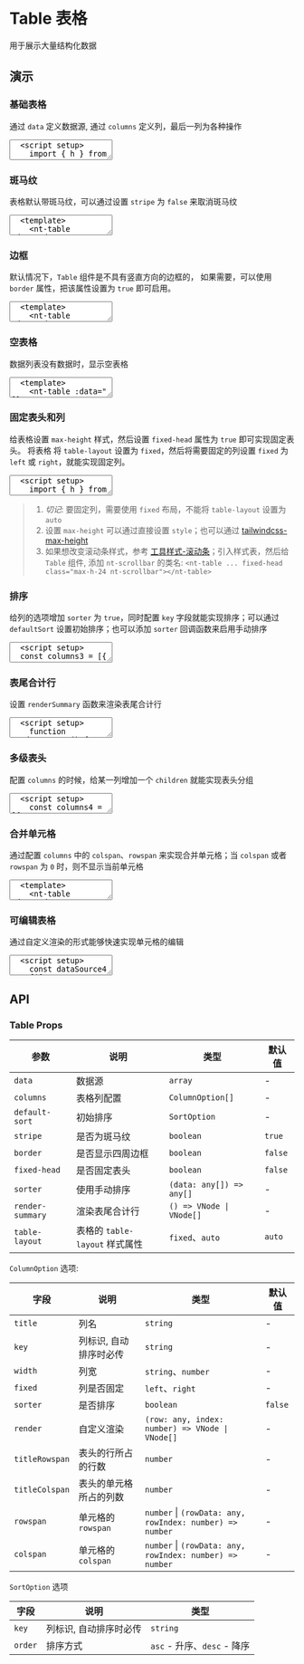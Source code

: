 # Table 表格

用于展示大量结构化数据

## 演示

<script setup>
  import { h, ref } from 'vue'
  import { Table, Button, Input } from '../../src'

  const dataSource1 = [
    {
      name: '李四',
      age: 19,
      address: '北京朝阳',
    },
    {
      name: '张三',
      age: 18,
      address: '北京朝阳',
    },
    {
      name: '王五',
      age: 20,
      address: '北京朝阳',
    },
  ]

  const dataSource2 = [
    {
      name: '张三',
      age: 18,
      address: '北京朝阳',
    },
    {
      name: '李四',
      age: 19,
      address: '北京朝阳',
    },
    {
      name: '王五',
      age: 20,
      address: '北京朝阳',
    },
    {
      name: '张三',
      age: 18,
      address: '北京朝阳',
    },
    {
      name: '李四',
      age: 19,
      address: '北京朝阳',
    },
    {
      name: '王五',
      age: 20,
      address: '北京朝阳',
    },
    {
      name: '张三',
      age: 18,
      address: '北京朝阳',
    },
    {
      name: '李四',
      age: 19,
      address: '北京朝阳',
    },
    {
      name: '王五',
      age: 20,
      address: '北京朝阳',
    },
  ]

  const dataSource3 = [
    {
      name: '李四',
      age: 19,
      address: '北京朝阳',
    },
    {
      name: '李四',
      age: 19,
      address: '北京西城',
    },
    {
      name: '王五',
      age: 18,
      address: '北京朝阳',
    },
    {
      name: '张三',
      age: 20,
      address: '北京朝阳',
    },
  ]

   const dataSource4 = ref([
    {
      name: '李四',
      age: 19,
      address: '北京朝阳',
    },
    {
      name: '张三',
      age: 18,
      address: '北京朝阳',
    },
    {
      name: '王五',
      age: 20,
      address: '北京朝阳',
    },
  ])

  const columns1 = [{
    title: '姓名',
    key: 'name',
  }, {
    title: '年龄',
    key: 'age',
  }, {
    title: '住址',
    key: 'address'
  }, {
    title: '操作',
    key: 'action',
    render: () => [
      h(Button, { type: 'text' }, { default: () => '编辑'}),
      h(Button, { type: 'text' }, { default: () => '删除'})
    ]
  }]
  const columns2 = [{
    title: '姓名',
    key: 'name',
    fixed: 'left',
    width: 80,
  }, {
    title: '年龄',
    key: 'age',
    width: 200,
  }, {
    title: '住址',
    key: 'address',
    width: 200,
  }, {
    title: '操作',
    key: 'action',
    width: 200,
    fixed: 'right',
    render: () => [
      h(Button, { type: 'text' }, { default: () => '编辑'}),
      h(Button, { type: 'text' }, { default: () => '删除'})
    ]
  }]
  const columns3 = [{
    title: '姓名',
    key: 'name',
  }, {
    title: '年龄',
    key: 'age',
    sorter: true
  }, {
    title: '住址',
    key: 'address'
  }, {
    title: '操作',
    key: 'action',
    render: () => [
      h(Button, { type: 'text' }, { default: () => '编辑'}),
      h(Button, { type: 'text' }, { default: () => '删除'})
    ]
  }]
  const columns4 = [{
    title: '姓名',
    key: 'name'
  }, {
    title: '基本信息',
    children: [{
      title: '年龄',
      key: 'age',
      sorter: true,
    }, {
      title: '住址',
      key: 'address'
    }]
  }, {
    title: '操作',
    key: 'action',
    render: () => [
      h(Button, { type: 'text' }, { default: () => '编辑'}),
      h(Button, { type: 'text' }, { default: () => '删除'})
    ]
  }]

  const columns5 = [{
    title: '姓名',
    key: 'name',
    colspan: (rowData, rowIndex) => {
      if (rowIndex === 2) {
        return 2
      }
      return 1
    },
    rowspan: (rowData, rowIndex) => {
      if (rowIndex === 0) {
        return 2
      } else if (rowIndex === 1) {
        return 0
      } else {
        return 1
      }
    }
  }, {
    title: '基本信息',
    children: [{
      title: '年龄',
      key: 'age',
      colspan: (rowData, rowIndex) => {
        if (rowIndex === 2) {
          return 0
        }
        return 1
      },
      rowspan: (rowData, rowIndex) => {
        if (rowIndex === 0) {
          return 2
        } else if (rowIndex === 1) {
          return 0
        } else {
          return 1
        }
      }
    }, {
      title: '住址',
      key: 'address'
    }]
  }, {
    title: '操作',
    key: 'action',
    render: () => [
      h(Button, { type: 'text' }, { default: () => '编辑'}),
      h(Button, { type: 'text' }, { default: () => '删除'})
    ]
  }]

  const columns6 = [{
    title: '姓名',
    key: 'name',
  }, {
    title: '年龄',
    key: 'age',
    render: (row, index) => {
      return h(Input, {
        modelValue: row.age,
        htmlType: 'number',
        'onUpdate:modelValue': (value) => {
          const newData = [...dataSource4.value]
          newData[index].age = value
          dataSource4.value = newData
        }
      })
    }
  }, {
    title: '住址',
    key: 'address'
  }, {
    title: '操作',
    key: 'action',
    render: () => [
      h(Button, { type: 'text' }, { default: () => '编辑'}),
      h(Button, { type: 'text' }, { default: () => '删除'})
    ]
  }]

  const defaultSort = { key: 'age', order: 'desc' }

  function renderSummary() {
    return h('tr', [
      h('td', '合计'),
      h('td', { colspan: '3' },dataSource1.reduce((sum, item) => sum + item.age, 0)),
    ])
  }
</script>

### 基础表格

通过 `data` 定义数据源, 通过 `columns` 定义列，最后一列为各种操作

<ClientOnly>
  <CodePreview>
  <textarea lang="vue">
  <script setup>
    import { h } from 'vue';
    const dataSource = [
      {
        id: 1,
        name: '张三',
        age: 18,
        address: '北京朝阳',
      },
      {
        id: 2,
        name: '李四',
        age: 19,
        address: '北京朝阳',
      },
      {
        id: 3,
        name: '王五',
        age: 20,
        address: '北京朝阳',
      },
    ]
    const columns = [{
      title: '姓名',
      key: 'name'
      width: 80
    }, {
      title: '年龄',
      key: 'age',
      width: 80
    }, {
      title: '住址',
      key: 'address',
      width: 80
    }, {
      title: '操作',
      width: 80,
      render: () => [
        h(NtButton, { type: 'text' }, { default: () => '编辑'}),
        h(NtButton, { type: 'text' }, { default: () => '删除'})
      ]
    }]
  </script>
  <template>
    <nt-table :data="dataSource" :columns="columns"></nt-table>
  </template>
  </textarea>
  <template #preview>
    <Table :data="dataSource1" :columns="columns1"></Table>
  </template>
  </CodePreview>
</ClientOnly>

### 斑马纹

表格默认带斑马纹，可以通过设置 `stripe` 为 `false` 来取消斑马纹

<ClientOnly>
  <CodePreview>
  <textarea lang="vue">
  <template>
    <nt-table :data="dataSource" :columns="columns" :stripe="false"></nt-table>
  </template>
  </textarea>
  <template #preview>
    <Table :data="dataSource1" :columns="columns1" :stripe="false"></Table>
  </template>
  </CodePreview>
</ClientOnly>

### 边框

默认情况下，`Table` 组件是不具有竖直方向的边框的， 如果需要，可以使用 `border` 属性，把该属性设置为 `true` 即可启用。

<ClientOnly>
  <CodePreview>
  <textarea lang="vue">
  <template>
    <nt-table :data="dataSource" :columns="columns" border></nt-table>
  </template>
  </textarea>
  <template #preview>
    <Table :data="dataSource1" :columns="columns1" border></Table>
  </template>
  </CodePreview>
</ClientOnly>

### 空表格

数据列表没有数据时，显示空表格

<ClientOnly>
  <CodePreview>
  <textarea lang="vue">
  <template>
    <nt-table :data="[]" :columns="columns"></nt-table>
  </template>
  </textarea>
  <template #preview>
    <Table :data="[]" :columns="columns1"></Table>
  </template>
  </CodePreview>
</ClientOnly>

### 固定表头和列

给表格设置 `max-height` 样式，然后设置 `fixed-head` 属性为 `true` 即可实现固定表头。 将表格 将 `table-layout` 设置为 `fixed`，然后将需要固定的列设置 `fixed` 为 `left` 或 `right`，就能实现固定列。

<ClientOnly>
  <CodePreview>
  <textarea lang="vue">
  <script setup>
    import { h } from 'vue';
    const dataSource = [
      {
        id: 1,
        name: '张三',
        age: 18,
        address: '北京朝阳',
      },
      {
        id: 2,
        name: '李四',
        age: 19,
        address: '北京朝阳',
      },
      {
        id: 3,
        name: '王五',
        age: 20,
        address: '北京朝阳',
      },
    ]
    const columns2 = [{
      title: '姓名',
      key: 'name',
      fixed: 'left',
      width: 80,
    }, {
      title: '年龄',
      key: 'age',
      width: 200,
    }, {
      title: '住址',
      key: 'address',
      width: 200,
    }, {
      title: '操作',
      key: 'action',
      width: 200,
      fixed: 'right',
      render: () => [
        h(Button, { type: 'text' }, { default: () => '编辑'}),
        h(Button, { type: 'text' }, { default: () => '删除'})
      ]
    }]
  </script>
  <template>
    <nt-table :data="dataSource2" :columns="columns" table-layout="fixed" fixed-head style="max-height:200px;" class="nt-scrollbar"></nt-table>
  </template>
  </textarea>
  <template #preview>
    <Table :data="dataSource2" :columns="columns2" table-layout="fixed" fixed-head style="max-height:200px;" class="nt-scrollbar"></Table>
  </template>
  </CodePreview>
</ClientOnly>

> 1. _切记_: 要固定列，需要使用 `fixed` 布局，不能将 `table-layout` 设置为 `auto`
> 2. 设置 `max-height` 可以通过直接设置 `style`；也可以通过 [tailwindcss-max-height](https://www.tailwindcss.cn/docs/max-height#setting-the-maximum-height)
> 3. 如果想改变滚动条样式，参考 [工具样式-滚动条](../css-util#_2-滚动条样式)；引入样式表，然后给 `Table` 组件, 添加 `nt-scrollbar` 的类名: `<nt-table ... fixed-head class="max-h-24 nt-scrollbar"></nt-table>`

### 排序

给列的选项增加 `sorter` 为 `true`，同时配置 `key` 字段就能实现排序；可以通过 `defaultSort` 设置初始排序；也可以添加 `sorter` 回调函数来启用手动排序

<ClientOnly>
  <CodePreview>
  <textarea lang="vue">
  <script setup>
  const columns3 = [{
    title: '姓名',
    key: 'name',
  }, {
    title: '年龄',
    key: 'age',
    sorter: true
  }, {
    title: '住址',
    key: 'address'
  }, {
    title: '操作',
    key: 'action',
    render: () => [
      h(Button, { type: 'text' }, { default: () => '编辑'}),
      h(Button, { type: 'text' }, { default: () => '删除'})
    ]
  }]
  const defaultSort = { key: 'age', order: 'desc' }
  </script>
  <template>
    <nt-table :data="dataSource1" :columns="columns3" :default-sort="defaultSort"></nt-table>
  </template>
  </textarea>
  <template #preview>
    <Table :data="dataSource1" :columns="columns3" :default-sort="defaultSort"></Table>
  </template>
  </CodePreview>
</ClientOnly>

### 表尾合计行

设置 `renderSummary` 函数来渲染表尾合计行

<ClientOnly>
  <CodePreview>
  <textarea lang="vue">
  <script setup>
    function renderSummary() {
      return h('tr', [
        h('td', '合计'),
        h('td', { colspan: '3' },dataSource1.reduce((sum, item) => sum + item.age, 0)),
      ])
    }
  </script>
  <template>
    <nt-table :data="dataSource1" :columns="columns3" :render-summary="renderSummary"></nt-table>
  </template>
  </textarea>
  <template #preview>
    <Table :data="dataSource1" :columns="columns3" :render-summary="renderSummary"></Table>
  </template>
  </CodePreview>
</ClientOnly>

### 多级表头

配置 `columns` 的时候，给某一列增加一个 `children` 就能实现表头分组

<ClientOnly>
  <CodePreview>
  <textarea lang="vue">
  <script setup>
    const columns4 = [{
      title: '姓名',
      key: 'name'
    }, {
      title: '基本信息',
      children: [{
        title: '年龄',
        key: 'age',
        sorter: true,
      }, {
        title: '住址',
        key: 'address'
      }]
    }, {
      title: '操作',
      key: 'action',
      render: () => [
        h(NtButton, { type: 'text' }, { default: () => '编辑'}),
        h(NtButton, { type: 'text' }, { default: () => '删除'})
      ]
    }]
  </script>
  <template>
    <nt-table :data="dataSource1" :columns="columns4" border></nt-table>
  </template>
  </textarea>
  <template #preview>
    <Table :data="dataSource1" :columns="columns4" border></Table>
  </template>
  </CodePreview>
</ClientOnly>

### 合并单元格

通过配置 `columns` 中的 `colspan`、`rowspan` 来实现合并单元格；当 `colspan` 或者 `rowspan` 为 `0` 时，则不显示当前单元格

<ClientOnly>
  <CodePreview>
  <textarea lang="vue-html">
  <template>
    <nt-table :data="dataSource3" :columns="columns5" border></nt-table>
  </template>
  </textarea>
  <template #preview>
    <Table :data="dataSource3" :columns="columns5" border></Table>
  </template>
  </CodePreview>
</ClientOnly>

### 可编辑表格

通过自定义渲染的形式能够快速实现单元格的编辑

<ClientOnly>
  <CodePreview>
  <textarea lang="vue">
  <script setup>
    const dataSource4 = ref([
      {
        name: '李四',
        age: 19,
        address: '北京朝阳',
      },
      {
        name: '张三',
        age: 18,
        address: '北京朝阳',
      },
      {
        name: '王五',
        age: 20,
        address: '北京朝阳',
      },
    ])
    const columns6 = [{
      title: '姓名',
      key: 'name',
    }, {
      title: '年龄',
      key: 'age',
      render: (row, index) => {
        return h(Input, {
          modelValue: row.age,
          htmlType: 'number',
          'onUpdate:modelValue': (value) => {
            const newData = [...dataSource4.value]
            newData[index].age = value
            dataSource4.value = newData
          }
        })
      }
    }, {
      title: '住址',
      key: 'address'
    }, {
      title: '操作',
      key: 'action',
      render: () => [
        h(Button, { type: 'text' }, { default: () => '编辑'}),
        h(Button, { type: 'text' }, { default: () => '删除'})
      ]
    }]
  </script>
  <template>
    <nt-table :data="dataSource4" :columns="columns6" border></nt-table>
  </template>
  </textarea>
  <template #preview>
    <Table :data="dataSource4" :columns="columns6" border></Table>
    <hr />
    <div>{{ JSON.stringify(dataSource4, null, 2) }}</div>
  </template>
  </CodePreview>
</ClientOnly>

## API

### Table Props

| 参数             | 说明                           | 类型                     | 默认值  |
| ---------------- | ------------------------------ | ------------------------ | ------- |
| `data`           | 数据源                         | `array`                  | -       |
| `columns`        | 表格列配置                     | `ColumnOption[]`         | -       |
| `default-sort`   | 初始排序                       | `SortOption`             | -       |
| `stripe`         | 是否为斑马纹                   | `boolean`                | `true`  |
| `border`         | 是否显示四周边框               | `boolean`                | `false` |
| `fixed-head`     | 是否固定表头                   | `boolean`                | `false` |
| `sorter`         | 使用手动排序                   | `(data: any[]) => any[]` | -       |
| `render-summary` | 渲染表尾合计行                 | `() => VNode \| VNode[]` | -       |
| `table-layout`   | 表格的 `table-layout` 样式属性 | `fixed`、`auto`          | `auto`  |

`ColumnOption` 选项:

| 字段           | 说明                   | 类型                                                     | 默认值  |
| -------------- | ---------------------- | -------------------------------------------------------- | ------- |
| `title`        | 列名                   | `string`                                                 | -       |
| `key`          | 列标识, 自动排序时必传 | `string`                                                 | -       |
| `width`        | 列宽                   | `string`、`number`                                       | -       |
| `fixed`        | 列是否固定             | `left`、`right`                                          | -       |
| `sorter`       | 是否排序               | `boolean`                                                | `false` |
| `render`       | 自定义渲染             | `(row: any, index: number) => VNode \| VNode[]`          | -       |
| `titleRowspan` | 表头的行所占的行数     | `number`                                                 | -       |
| `titleColspan` | 表头的单元格所占的列数 | `number`                                                 | -       |
| `rowspan`      | 单元格的 `rowspan`     | `number` \| `(rowData: any, rowIndex: number) => number` | -       |
| `colspan`      | 单元格的 `colspan`     | `number` \| `(rowData: any, rowIndex: number) => number` | -       |

`SortOption` 选项

| 字段    | 说明                   | 类型                        |
| ------- | ---------------------- | --------------------------- |
| `key`   | 列标识, 自动排序时必传 | `string`                    |
| `order` | 排序方式               | `asc` - 升序、`desc` - 降序 |

